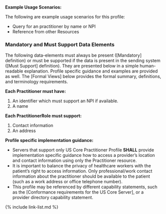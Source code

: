 
**Example Usage Scenarios:**

The following are example usage scenarios for this profile:

-   Query for an practitioner by name or NPI
-   Reference from other Resources


### Mandatory and Must Support Data Elements


The following data-elements must always be present ([Mandatory] definition) or must be supported if the data is present in the sending system ([Must Support] definition). They are presented below in a simple human-readable explanation.  Profile specific guidance and examples are provided as well.  The [Formal Views] below provides the  formal summary, definitions, and  terminology requirements.  

**Each Practitioner must have:**

1.  An identifier which must support an NPI if available.
1.  A name


**Each PractitionerRole must support:**

1.  Contact information
1.  An address

**Profile specific implementation guidance:**

- Servers that support only US Core Practitioner Profile **SHALL** provide implementation specific guidance how to access a provider’s location and contact information using only the Practitioner resource.
- It is important to balance the privacy of healthcare workers with the patient’s right to access information. Only professional/work contact information about the practitioner should be available to the patient (such as a work address or office telephone number).
- This profile may be referenced by different capability statements, such as the [Conformance requirements for the US Core Server], or a provider directory capability statement.

{% include link-list.md %}
